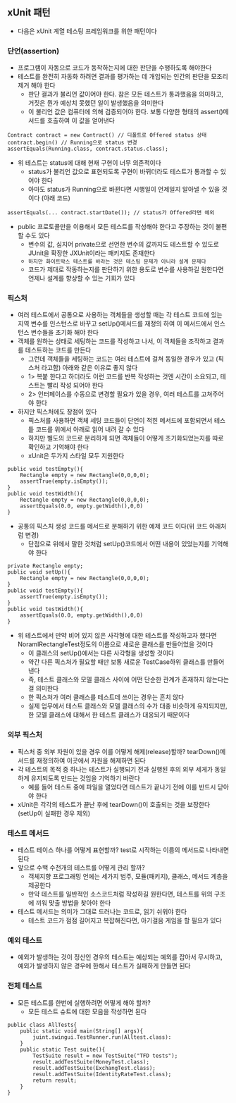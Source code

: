 ## xUnit 패턴

- 다음은 xUnit 계열 테스팅 프레임워크를 위한 패턴이다

### 단언(assertion)

- 프로그램이 자동으로 코드가 동작하는지에 대한 판단을 수행하도록 해야한다
- 테스트를 완전히 자동화 하려면 결과를 평가하는 데 개입되는 인간의 판단을 모조리 제거 해야 한다
    - 판단 결과가 불리언 값이어야 한다. 참은 모든 테스트가 통과했음을 의미하고, 거짓은 뭔가 예상치 못했던 일이 발생했음을 의미한다
    - 이 불리언 값은 컴퓨터에 의해 검증되어야 한다. 보통 다양한 형태의 assert()메서드를 호출하여 이 값을 얻어낸다

```
Contract contract = new Contract() // 디폴트로 Offered status 상태
contract.begin() // Running으로 status 변경 
assertEquals(Running.class, contract.status.class);

```

- 위 테스트는 status에 대해 현재 구현이 너무 의존적이다
    - status가 불리언 값으로 표현되도록 구현이 바뀌더라도 테스트가 통과할 수 있어야 한다
    - 아마도 status가 Running으로 바뀐다면 시행일이 언제일지 알아낼 수 있을 것이다 (아래 코드)

```
assertEquals(... contract.startDate()); // status가 Offered라면 예외 
```

- public 프로토콜만을 이용해서 모든 테스트를 작성해야 한다고 주장하는 것이 불편할 수도 있다
    - 변수의 값, 심지어 private으로 선언한 변수의 값까지도 테스트할 수 있도로 JUnit을 확장한 JXUnit이라는 패키지도 존재한다
    - `하지만 화이트박스 테스트를 바라는 것은 테스팅 문제가 아니라 설계 문제다`
    - 코드가 제대로 작동하는지를 판단하기 위한 용도로 변수를 사용하길 원한다면 언제나 설계를 향상할 수 있는 기회가 있다

### 픽스처

- 여러 테스트에서 공통으로 사용하는 객체들을 생성할 때는 각 테스트 코드에 있는 지역 변수를 인스턴스로 바꾸고 setUp()메서드를 재정의 하여 이 메서드에서 인스턴스 변수들을 초기화 해야 한다
- 객체를 원하는 상태로 세팅하는 코드를 작성하고 나서, 이 객체들을 조작하고 결과를 테스트하는 코드를 만든다
    - 그런데 객체들을 세팅하는 코드는 여러 테스트에 걸쳐 동일한 경우가 있고 (픽스처 라고함) 아래와 같은 이유로 좋지 않다
    - 1> 복붙 한다고 하더라도 이런 코드를 반복 작성하는 것엔 시간이 소요되고, 테스트는 빨리 작성 되어야 한다
    - 2> 인터페이스를 수동으로 변경할 필요가 있을 경우, 여러 테스트를 고쳐주어야 한다
- 하지만 픽스처에도 장점이 있다
    - 픽스처를 사용하면 객체 세팅 코드들이 단언이 적힌 메서드에 포함되면서 테스틑 코드를 위에서 아래로 읽어 내려 갈 수 있다
    - 하지만 별도의 코드로 분리하게 되면 객체들이 어떻게 초기화되었는지를 따로 확인하고 기억해야 한다
    - xUnit은 두가지 스타일 모두 지원한다

```
public void testEmpty(){
    Rectangle empty = new Rectangle(0,0,0,0);
    assertTrue(empty.isEmpty());
}
public void testWidth(){
    Rectangle empty = new Rectangle(0,0,0,0);
    assertEquals(0.0, empty.getWidth(),0,0)
}
```

- 공통의 픽스처 생성 코드를 메서드로 분해하기 위한 예제 코드 이다(위 코드 아래처럼 변경)
    - 단점으로 위에서 말한 것처럼 setUp()코드에서 어떤 내용이 있었는지를 기억해야 한다

```
private Rectangle empty;
public void setUp(){
    Rectangle empty = new Rectangle(0,0,0,0);
}
public void testEmpty(){
    assertTrue(empty.isEmpty());
}
public void testWidth(){
    assertEquals(0.0, empty.getWidth(),0,0)
}
```

- 위 테스트에서 만약 비어 있지 않은 사각형에 대한 테스트를 작성하고자 했다면 NoramlRectangleTest정도의 이름으로 새로운 클래스를 만들어었을 것이다
    - 이 클래스의 setUp()에서는 다른 사각형을 생성할 것이다
    - 약간 다른 픽스처가 필요할 때만 보통 새로운 TestCase하위 클래스를 만들어 낸다
    - 즉, 테스트 클래스와 모델 클래스 사이에 어떤 단순한 관계가 존재하지 않는다는 걸 의미한다
    - 한 픽스처가 여러 클래스를 테스트데 쓰이는 경우는 흔치 않다
    - 실제 업무에서 테스트 클래스와 모델 클래스의 수가 대충 비슷하게 유지되지만, 한 모델 클래스에 대해서 한 테스트 클래스가 대응되기 때문이다

### 외부 픽스처

- 픽스처 중 외부 자원이 있을 경우 이를 어떻게 해제(release)할까? tearDown()메서드를 재정의하여 이곳에서 자원을 해제하면 된다
- 각 테스트의 목적 중 하나는 테스트가 실행되기 전과 실행된 후의 외부 세게가 동일하게 유지되도록 만드는 것임을 기억하기 바란다
    - 예를 들어 테스트 중에 파일을 열었다면 테스트가 끝나기 전에 이를 반드시 닫아야 한다
- xUnit은 각각의 테스트가 끝난 후에 tearDown()이 호출되는 것을 보장한다(setUp이 실패한 경우 제외)

### 테스트 메서드

- 테스트 테이스 하나를 어떻게 표현할까? test로 시작하는 이름의 메서드로 나타내면 된다
- 앞으로 수백 수천개의 테스트를 어떻게 관리 할까?
    - 객체지향 프로그래밍 언에는 세가지 범주, 모듈(패키지), 클래스, 메서드 계층을 제공한다
    - 만약 테스트를 일반적인 소스코드처럼 작성하길 원한다면, 테스트를 위의 구조에 끼워 맞출 방법을 찾아야 한다
- 테스트 메서드는 의미가 그대로 드러나는 코드로, 읽기 쉬워야 한다
    - 테스트 코드가 점점 길어지고 복잡해진다면, 아기걸음 게임을 할 필요가 있다

### 예외 테스트

- 예외가 발생하는 것이 정산인 경우의 테스트는 예상되는 예외를 잡아서 무시하고, 예외가 발생하지 않은 경우에 한해서 테스트가 실패하게 만들면 된다

### 전체 테스트

- 모든 테스트를 한번에 실행하려면 어떻게 해야 할까?
    - 모든 테스트 슈트에 대한 모음을 작성하면 된다

```
public class AllTests{
    public static void main(String[] args){
        juint.swingui.TestRunner.run(Alltest.class):
    }
    public static Test suite(){
        TestSuite result = new TestSuite("TFD tests");
        result.addTestSuite(MoneyTest.class);
        result.addTestSuite(ExchangTest.class);
        result.addTestSuite(IdentityRateTest.class);
        return result;
    }
}
```